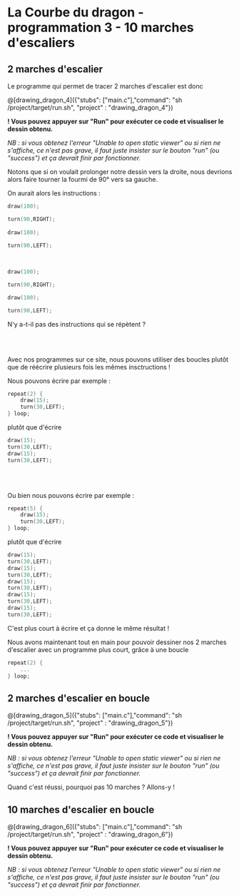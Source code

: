 # La Courbe du dragon - programmation 3 - 10 marches d'escaliers

## 2 marches d'escalier

Le programme qui permet de tracer 2 marches d'escalier est donc

@[drawing_dragon_4]({"stubs": ["main.c"],"command": "sh /project/target/run.sh", "project" : "drawing_dragon_4"})

**! Vous pouvez appuyer sur "Run" pour exécuter ce code et visualiser le dessin obtenu.**

*NB : si vous obtenez l'erreur "Unable to open static viewer" ou si rien ne s'affiche, ce n'est pas grave, il faut juste insister sur le bouton "run" (ou "success") et ça devrait finir par fonctionner.*

Notons que si on voulait prolonger notre dessin vers la droite, nous devrions alors faire tourner la fourmi de 90° vers sa gauche.

On aurait alors les instructions :

```C
draw(100);

turn(90,RIGHT);
	
draw(100);
	
turn(90,LEFT);
	

    
draw(100);

turn(90,RIGHT);

draw(100);

turn(90,LEFT);
```

N'y a-t-il pas des instructions qui se répètent ?

<br><br>

Avec nos programmes sur ce site, nous pouvons utiliser des boucles plutôt que de réécrire plusieurs fois les mêmes insctructions !

Nous pouvons écrire par exemple :

```C
repeat(2) {
    draw(15);
    turn(30,LEFT);
} loop;
```

plutôt que d'écrire 

```C
draw(15);
turn(30,LEFT);
draw(15);
turn(30,LEFT);
```

<br><br>

Ou bien nous pouvons écrire par exemple :

```C
repeat(5) {
    draw(15);
    turn(30,LEFT);
} loop;
```

plutôt que d'écrire 

```C
draw(15);
turn(30,LEFT);
draw(15);
turn(30,LEFT);
draw(15);
turn(30,LEFT);
draw(15);
turn(30,LEFT);
draw(15);
turn(30,LEFT);
```
C'est plus court à écrire et ça donne le même résultat !

Nous avons maintenant tout en main pour pouvoir dessiner nos 2 marches d'escalier avec un programme plus court, grâce à une boucle

```C
repeat(2) {
    ...
} loop;
```

## 2 marches d'escalier en boucle

@[drawing_dragon_5]({"stubs": ["main.c"],"command": "sh /project/target/run.sh", "project" : "drawing_dragon_5"})

**! Vous pouvez appuyer sur "Run" pour exécuter ce code et visualiser le dessin obtenu.**

*NB : si vous obtenez l'erreur "Unable to open static viewer" ou si rien ne s'affiche, ce n'est pas grave, il faut juste insister sur le bouton "run" (ou "success") et ça devrait finir par fonctionner.*

Quand c'est réussi, pourquoi pas 10 marches ? Allons-y !

## 10 marches d'escalier en boucle

@[drawing_dragon_6]({"stubs": ["main.c"],"command": "sh /project/target/run.sh", "project" : "drawing_dragon_6"})

**! Vous pouvez appuyer sur "Run" pour exécuter ce code et visualiser le dessin obtenu.**

*NB : si vous obtenez l'erreur "Unable to open static viewer" ou si rien ne s'affiche, ce n'est pas grave, il faut juste insister sur le bouton "run" (ou "success") et ça devrait finir par fonctionner.*